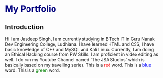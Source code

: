 # <span style="color:navy">My Portfolio</span>

## Introduction  
Hi I am Jasdeep Singh, I am currently studying in B.Tech IT in Guru Nanak Dev Engineering College, Ludhiana. I have learned HTML and CSS, I have basic knowledge of C++ and MySQL and Kali Linux. Currently, I am doing an Ethical Hacking course from PW Skills. I am proficient in video editing as well. I do run my Youtube Channel named 'The JSA Studios' which is basically based on my travelling series.
This is a <span style="color:red">red</span> word.
This is a <span style="color:blue">blue</span> word.
This is a <span style="color:green">green</span> word.
